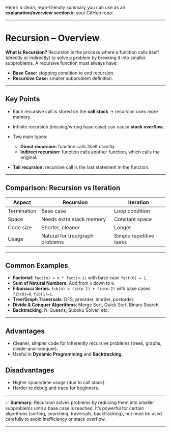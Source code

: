 Here’s a clean, repo-friendly summary you can use as an **explanation/overview section** in your GitHub repo:

---

# Recursion – Overview

**What is Recursion?**
Recursion is the process where a function calls itself (directly or indirectly) to solve a problem by breaking it into smaller subproblems. A recursive function must always have:

* **Base Case:** stopping condition to end recursion.
* **Recursive Case:** smaller subproblem definition.

---

## Key Points

* Each recursive call is stored on the **call stack** → recursion uses more memory.
* Infinite recursion (missing/wrong base case) can cause **stack overflow**.
* Two main types:

  * **Direct recursion:** function calls itself directly.
  * **Indirect recursion:** function calls another function, which calls the original.
* **Tail recursion:** recursive call is the last statement in the function.

---

## Comparison: Recursion vs Iteration

| Aspect      | Recursion                       | Iteration               |
| ----------- | ------------------------------- | ----------------------- |
| Termination | Base case                       | Loop condition          |
| Space       | Needs extra stack memory        | Constant space          |
| Code size   | Shorter, cleaner                | Longer                  |
| Usage       | Natural for tree/graph problems | Simple repetitive tasks |

---

## Common Examples

* **Factorial**: `fact(n) = n * fact(n-1)` with base case `fact(0) = 1`.
* **Sum of Natural Numbers**: Add from `n` down to `0`.
* **Fibonacci Series**: `fib(n) = fib(n-1) + fib(n-2)` with base cases `fib(0)=0`, `fib(1)=1`.
* **Tree/Graph Traversals**: DFS, preorder, inorder, postorder.
* **Divide & Conquer Algorithms**: Merge Sort, Quick Sort, Binary Search.
* **Backtracking**: N-Queens, Sudoku Solver, etc.

---

## Advantages

* Cleaner, simpler code for inherently recursive problems (trees, graphs, divide-and-conquer).
* Useful in **Dynamic Programming** and **Backtracking**.

## Disadvantages

* Higher space/time usage (due to call stack).
* Harder to debug and trace for beginners.

---

✅ **Summary**:
Recursion solves problems by reducing them into smaller subproblems until a base case is reached. It’s powerful for certain algorithms (sorting, searching, traversals, backtracking), but must be used carefully to avoid inefficiency or stack overflow.

---

